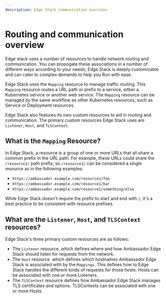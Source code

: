```yaml
---
description: Edge Stack communication overview
---
```


# Routing and communication overview

Edge stack uses a number of resources to handle network routing and communication. You can propogate these associations in a number of different ways according to your needs; Edge Stack is deeply customizable and can cater to complex demands to help you Run with ease.

Edge Stack uses the `Mapping` resource to manage traffic routing. This `Mapping` resource routes a URL path or prefix to a service, either a Kubernetes service or another web service. The `Mapping` resource can be managed by the same workflow as other Kubernetes resources, such as Service or Deployment resources. 

Edge Stack also features its own custom resources to aid in routing and communication. The primary custom resources Edge Stack uses are `Listener`, `Host`, and `TLSContext`.

## What is the `Mapping` Resource?

In Edge Stack, a resource is a group of one or more URLs that all share a common prefix in the URL path. For example, these URLs could share the `/resource1/` path prefix, so `/resource1/` can be considered a single resource as in the following examples:

* `https://ambassador.example.com/resource1/foo`
* `https://ambassador.example.com/resource1/bar`
* `https://ambassador.example.com/resource1/something/else`

While Edge Stack doesn't require the prefix to start and end with `/`, it's a best practice to be consistent with resource prefixes.

## What are the `Listener`, `Host`, and `TLSContext` resources?

Edge Stack's three primary custom resources are as follows:

* The `Listener` resource, which defines where and how Ambassador Edge Stack should listen for requests from the network.
* The `Host` resource. which defines which hostnames Ambassador Edge Stack is associated with by the `Mappings`. This defines how to Edge Stack handles the different kinds of requests for those hosts. Hosts can be associated with one or more Listeners.
* The `TLSContext` resource defines how Ambassador Edge Stack manages TLS certificates and options. TLSContexts can be associated with one or more Hosts.

